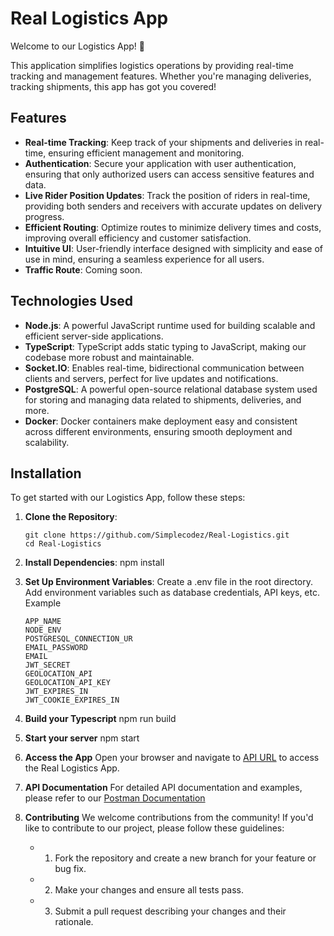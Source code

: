 # Real Logistics App

Welcome to our Logistics App! 🚚

This application simplifies logistics operations by providing real-time tracking and management features. Whether you're managing deliveries, tracking shipments, this app has got you covered!

## Features

- **Real-time Tracking**: Keep track of your shipments and deliveries in real-time, ensuring efficient management and monitoring.
- **Authentication**: Secure your application with user authentication, ensuring that only authorized users can access sensitive features and data.
- **Live Rider Position Updates**: Track the position of riders in real-time, providing both senders and receivers with accurate updates on delivery progress.
- **Efficient Routing**: Optimize routes to minimize delivery times and costs, improving overall efficiency and customer satisfaction.
- **Intuitive UI**: User-friendly interface designed with simplicity and ease of use in mind, ensuring a seamless experience for all users.
- **Traffic Route**: Coming soon.

## Technologies Used

- **Node.js**: A powerful JavaScript runtime used for building scalable and efficient server-side applications.
- **TypeScript**: TypeScript adds static typing to JavaScript, making our codebase more robust and maintainable.
- **Socket.IO**: Enables real-time, bidirectional communication between clients and servers, perfect for live updates and notifications.
- **PostgreSQL**: A powerful open-source relational database system used for storing and managing data related to shipments, deliveries, and more.
- **Docker**: Docker containers make deployment easy and consistent across different environments, ensuring smooth deployment and scalability.

## Installation

To get started with our Logistics App, follow these steps:

1. **Clone the Repository**:
   ```
   git clone https://github.com/Simplecodez/Real-Logistics.git
   cd Real-Logistics
   ```
2. **Install Dependencies**:
   npm install

3. **Set Up Environment Variables**:
   Create a .env file in the root directory.
   Add environment variables such as database credentials, API keys, etc.
   Example
   ```
   APP_NAME
   NODE_ENV
   POSTGRESQL_CONNECTION_UR
   EMAIL_PASSWORD
   EMAIL
   JWT_SECRET
   GEOLOCATION_API
   GEOLOCATION_API_KEY
   JWT_EXPIRES_IN
   JWT_COOKIE_EXPIRES_IN
   ```
4. **Build your Typescript**
   npm run build

5. **Start your server**
   npm start

6. **Access the App**
   Open your browser and navigate to [API URL](https://real-logistics.onrender.com) to access the Real Logistics App.

7. **API Documentation**
   For detailed API documentation and examples, please refer to our [Postman Documentation](https://documenter.getpostman.com/view/24965894/2sA3JT2dSK)

8. **Contributing**
   We welcome contributions from the community! If you'd like to contribute to our project, please follow these guidelines:

   - 1. Fork the repository and create a new branch for your feature or bug fix.
   - 2. Make your changes and ensure all tests pass.
   - 3. Submit a pull request describing your changes and their rationale.
